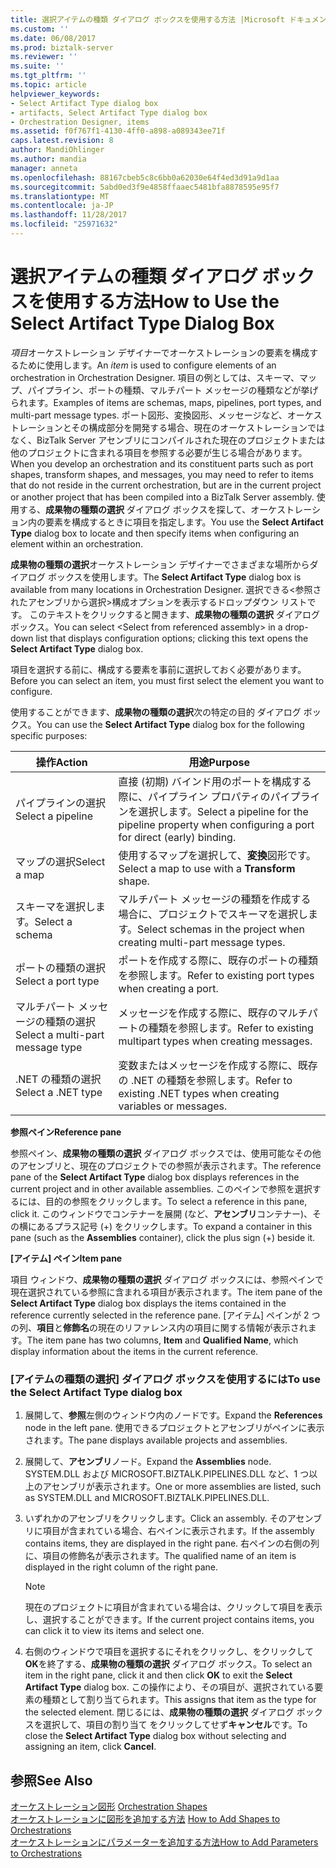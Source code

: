 ```yaml
---
title: 選択アイテムの種類 ダイアログ ボックスを使用する方法 |Microsoft ドキュメント
ms.custom: ''
ms.date: 06/08/2017
ms.prod: biztalk-server
ms.reviewer: ''
ms.suite: ''
ms.tgt_pltfrm: ''
ms.topic: article
helpviewer_keywords:
- Select Artifact Type dialog box
- artifacts, Select Artifact Type dialog box
- Orchestration Designer, items
ms.assetid: f0f767f1-4130-4ff0-a898-a089343ee71f
caps.latest.revision: 8
author: MandiOhlinger
ms.author: mandia
manager: anneta
ms.openlocfilehash: 88167cbeb5c8c6bb0a62030e64f4ed3d91a9d1aa
ms.sourcegitcommit: 5abd0ed3f9e4858ffaaec5481bfa8878595e95f7
ms.translationtype: MT
ms.contentlocale: ja-JP
ms.lasthandoff: 11/28/2017
ms.locfileid: "25971632"
---
```

# <a name="how-to-use-the-select-artifact-type-dialog-box"></a><span data-ttu-id="9d6c8-102">選択アイテムの種類 ダイアログ ボックスを使用する方法</span><span class="sxs-lookup"><span data-stu-id="9d6c8-102">How to Use the Select Artifact Type Dialog Box</span></span>
<span data-ttu-id="9d6c8-103">*項目*オーケストレーション デザイナーでオーケストレーションの要素を構成するために使用します。</span><span class="sxs-lookup"><span data-stu-id="9d6c8-103">An *item* is used to configure elements of an orchestration in Orchestration Designer.</span></span> <span data-ttu-id="9d6c8-104">項目の例としては、スキーマ、マップ、パイプライン、ポートの種類、マルチパート メッセージの種類などが挙げられます。</span><span class="sxs-lookup"><span data-stu-id="9d6c8-104">Examples of items are schemas, maps, pipelines, port types, and multi-part message types.</span></span> <span data-ttu-id="9d6c8-105">ポート図形、変換図形、メッセージなど、オーケストレーションとその構成部分を開発する場合、現在のオーケストレーションではなく、BizTalk Server アセンブリにコンパイルされた現在のプロジェクトまたは他のプロジェクトに含まれる項目を参照する必要が生じる場合があります。</span><span class="sxs-lookup"><span data-stu-id="9d6c8-105">When you develop an orchestration and its constituent parts such as port shapes, transform shapes, and messages, you may need to refer to items that do not reside in the current orchestration, but are in the current project or another project that has been compiled into a BizTalk Server assembly.</span></span> <span data-ttu-id="9d6c8-106">使用する、**成果物の種類の選択** ダイアログ ボックスを探して、オーケストレーション内の要素を構成するときに項目を指定します。</span><span class="sxs-lookup"><span data-stu-id="9d6c8-106">You use the **Select Artifact Type** dialog box to locate and then specify items when configuring an element within an orchestration.</span></span>  
  
 <span data-ttu-id="9d6c8-107">**成果物の種類の選択**オーケストレーション デザイナーでさまざまな場所からダイアログ ボックスを使用します。</span><span class="sxs-lookup"><span data-stu-id="9d6c8-107">The **Select Artifact Type** dialog box is available from many locations in Orchestration Designer.</span></span> <span data-ttu-id="9d6c8-108">選択できる\<参照されたアセンブリから選択\>構成オプションを表示するドロップダウン リストです。 このテキストをクリックすると開きます、**成果物の種類の選択** ダイアログ ボックス。</span><span class="sxs-lookup"><span data-stu-id="9d6c8-108">You can select \<Select from referenced assembly\> in a drop-down list that displays configuration options; clicking this text opens the **Select Artifact Type** dialog box.</span></span>  
  
 <span data-ttu-id="9d6c8-109">項目を選択する前に、構成する要素を事前に選択しておく必要があります。</span><span class="sxs-lookup"><span data-stu-id="9d6c8-109">Before you can select an item, you must first select the element you want to configure.</span></span>  
  
 <span data-ttu-id="9d6c8-110">使用することができます、**成果物の種類の選択**次の特定の目的 ダイアログ ボックス。</span><span class="sxs-lookup"><span data-stu-id="9d6c8-110">You can use the **Select Artifact Type** dialog box for the following specific purposes:</span></span>  
  
|<span data-ttu-id="9d6c8-111">操作</span><span class="sxs-lookup"><span data-stu-id="9d6c8-111">Action</span></span>|<span data-ttu-id="9d6c8-112">用途</span><span class="sxs-lookup"><span data-stu-id="9d6c8-112">Purpose</span></span>|  
|------------|-------------|  
|<span data-ttu-id="9d6c8-113">パイプラインの選択</span><span class="sxs-lookup"><span data-stu-id="9d6c8-113">Select a pipeline</span></span>|<span data-ttu-id="9d6c8-114">直接 (初期) バインド用のポートを構成する際に、パイプライン プロパティのパイプラインを選択します。</span><span class="sxs-lookup"><span data-stu-id="9d6c8-114">Select a pipeline for the pipeline property when configuring a port for direct (early) binding.</span></span>|  
|<span data-ttu-id="9d6c8-115">マップの選択</span><span class="sxs-lookup"><span data-stu-id="9d6c8-115">Select a map</span></span>|<span data-ttu-id="9d6c8-116">使用するマップを選択して、**変換**図形です。</span><span class="sxs-lookup"><span data-stu-id="9d6c8-116">Select a map to use with a **Transform** shape.</span></span>|  
|<span data-ttu-id="9d6c8-117">スキーマを選択します。</span><span class="sxs-lookup"><span data-stu-id="9d6c8-117">Select a schema</span></span>|<span data-ttu-id="9d6c8-118">マルチパート メッセージの種類を作成する場合に、プロジェクトでスキーマを選択します。</span><span class="sxs-lookup"><span data-stu-id="9d6c8-118">Select schemas in the project when creating multi-part message types.</span></span>|  
|<span data-ttu-id="9d6c8-119">ポートの種類の選択</span><span class="sxs-lookup"><span data-stu-id="9d6c8-119">Select a port type</span></span>|<span data-ttu-id="9d6c8-120">ポートを作成する際に、既存のポートの種類を参照します。</span><span class="sxs-lookup"><span data-stu-id="9d6c8-120">Refer to existing port types when creating a port.</span></span>|  
|<span data-ttu-id="9d6c8-121">マルチパート メッセージの種類の選択</span><span class="sxs-lookup"><span data-stu-id="9d6c8-121">Select a multi-part message type</span></span>|<span data-ttu-id="9d6c8-122">メッセージを作成する際に、既存のマルチパートの種類を参照します。</span><span class="sxs-lookup"><span data-stu-id="9d6c8-122">Refer to existing multipart types when creating messages.</span></span>|  
|<span data-ttu-id="9d6c8-123">.NET の種類の選択</span><span class="sxs-lookup"><span data-stu-id="9d6c8-123">Select a .NET type</span></span>|<span data-ttu-id="9d6c8-124">変数またはメッセージを作成する際に、既存の .NET の種類を参照します。</span><span class="sxs-lookup"><span data-stu-id="9d6c8-124">Refer to existing .NET types when creating variables or messages.</span></span>|  
  
 <span data-ttu-id="9d6c8-125">**参照ペイン**</span><span class="sxs-lookup"><span data-stu-id="9d6c8-125">**Reference pane**</span></span>  
  
 <span data-ttu-id="9d6c8-126">参照ペイン、**成果物の種類の選択** ダイアログ ボックスでは、使用可能なその他のアセンブリと、現在のプロジェクトでの参照が表示されます。</span><span class="sxs-lookup"><span data-stu-id="9d6c8-126">The reference pane of the **Select Artifact Type** dialog box displays references in the current project and in other available assemblies.</span></span> <span data-ttu-id="9d6c8-127">このペインで参照を選択するには、目的の参照をクリックします。</span><span class="sxs-lookup"><span data-stu-id="9d6c8-127">To select a reference in this pane, click it.</span></span> <span data-ttu-id="9d6c8-128">このウィンドウでコンテナーを展開 (など、**アセンブリ**コンテナー)、その横にあるプラス記号 (+) をクリックします。</span><span class="sxs-lookup"><span data-stu-id="9d6c8-128">To expand a container in this pane (such as the **Assemblies** container), click the plus sign (+) beside it.</span></span>  
  
 <span data-ttu-id="9d6c8-129">**[アイテム] ペイン**</span><span class="sxs-lookup"><span data-stu-id="9d6c8-129">**Item pane**</span></span>  
  
 <span data-ttu-id="9d6c8-130">項目 ウィンドウ、**成果物の種類の選択** ダイアログ ボックスには、参照ペインで現在選択されている参照に含まれる項目が表示されます。</span><span class="sxs-lookup"><span data-stu-id="9d6c8-130">The item pane of the **Select Artifact Type** dialog box displays the items contained in the reference currently selected in the reference pane.</span></span> <span data-ttu-id="9d6c8-131">[アイテム] ペインが 2 つの列、**項目**と**修飾名**の現在のリファレンス内の項目に関する情報が表示されます。</span><span class="sxs-lookup"><span data-stu-id="9d6c8-131">The item pane has two columns, **Item** and **Qualified Name**, which display information about the items in the current reference.</span></span>  
  
### <a name="to-use-the-select-artifact-type-dialog-box"></a><span data-ttu-id="9d6c8-132">[アイテムの種類の選択] ダイアログ ボックスを使用するには</span><span class="sxs-lookup"><span data-stu-id="9d6c8-132">To use the Select Artifact Type dialog box</span></span>  
  
1.  <span data-ttu-id="9d6c8-133">展開して、**参照**左側のウィンドウ内のノードです。</span><span class="sxs-lookup"><span data-stu-id="9d6c8-133">Expand the **References** node in the left pane.</span></span> <span data-ttu-id="9d6c8-134">使用できるプロジェクトとアセンブリがペインに表示されます。</span><span class="sxs-lookup"><span data-stu-id="9d6c8-134">The pane displays available projects and assemblies.</span></span>  
  
2.  <span data-ttu-id="9d6c8-135">展開して、**アセンブリ**ノード。</span><span class="sxs-lookup"><span data-stu-id="9d6c8-135">Expand the **Assemblies** node.</span></span> <span data-ttu-id="9d6c8-136">SYSTEM.DLL および MICROSOFT.BIZTALK.PIPELINES.DLL など、1 つ以上のアセンブリが表示されます。</span><span class="sxs-lookup"><span data-stu-id="9d6c8-136">One or more assemblies are listed, such as SYSTEM.DLL and MICROSOFT.BIZTALK.PIPELINES.DLL.</span></span>  
  
3.  <span data-ttu-id="9d6c8-137">いずれかのアセンブリをクリックします。</span><span class="sxs-lookup"><span data-stu-id="9d6c8-137">Click an assembly.</span></span> <span data-ttu-id="9d6c8-138">そのアセンブリに項目が含まれている場合、右ペインに表示されます。</span><span class="sxs-lookup"><span data-stu-id="9d6c8-138">If the assembly contains items, they are displayed in the right pane.</span></span> <span data-ttu-id="9d6c8-139">右ペインの右側の列に、項目の修飾名が表示されます。</span><span class="sxs-lookup"><span data-stu-id="9d6c8-139">The qualified name of an item is displayed in the right column of the right pane.</span></span>  
  
    > [!NOTE]
    >  <span data-ttu-id="9d6c8-140">現在のプロジェクトに項目が含まれている場合は、クリックして項目を表示し、選択することができます。</span><span class="sxs-lookup"><span data-stu-id="9d6c8-140">If the current project contains items, you can click it to view its items and select one.</span></span>  
  
4.  <span data-ttu-id="9d6c8-141">右側のウィンドウで項目を選択するにそれをクリックし、をクリックして**OK**を終了する、**成果物の種類の選択** ダイアログ ボックス。</span><span class="sxs-lookup"><span data-stu-id="9d6c8-141">To select an item in the right pane, click it and then click **OK** to exit the **Select Artifact Type** dialog box.</span></span> <span data-ttu-id="9d6c8-142">この操作により、その項目が、選択されている要素の種類として割り当てられます。</span><span class="sxs-lookup"><span data-stu-id="9d6c8-142">This assigns that item as the type for the selected element.</span></span> <span data-ttu-id="9d6c8-143">閉じるには、**成果物の種類の選択** ダイアログ ボックスを選択して、項目の割り当て をクリックしてせず**キャンセル**です。</span><span class="sxs-lookup"><span data-stu-id="9d6c8-143">To close the **Select Artifact Type** dialog box without selecting and assigning an item, click **Cancel**.</span></span>  
  
## <a name="see-also"></a><span data-ttu-id="9d6c8-144">参照</span><span class="sxs-lookup"><span data-stu-id="9d6c8-144">See Also</span></span>  
 <span data-ttu-id="9d6c8-145">[オーケストレーション図形](../core/orchestration-shapes.md) </span><span class="sxs-lookup"><span data-stu-id="9d6c8-145">[Orchestration Shapes](../core/orchestration-shapes.md) </span></span>  
 <span data-ttu-id="9d6c8-146">[オーケストレーションに図形を追加する方法](../core/how-to-add-shapes-to-orchestrations.md) </span><span class="sxs-lookup"><span data-stu-id="9d6c8-146">[How to Add Shapes to Orchestrations](../core/how-to-add-shapes-to-orchestrations.md) </span></span>  
 [<span data-ttu-id="9d6c8-147">オーケストレーションにパラメーターを追加する方法</span><span class="sxs-lookup"><span data-stu-id="9d6c8-147">How to Add Parameters to Orchestrations</span></span>](../core/how-to-add-parameters-to-orchestrations.md)